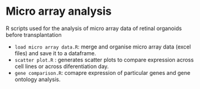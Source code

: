 # Micro array analysis 

R scripts used for the analysis of micro array data of retinal organoids before transplantation

- `load micro array data.R`: merge and organise micro array data (excel files) and save it to a dataframe. 
- `scatter plot.R` : generates scatter plots to compare expression across cell lines or across diferentiation day.  
- `gene comparison.R`: comapre expression of particular genes and gene ontology analysis. 
